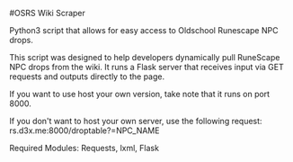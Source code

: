 #OSRS Wiki Scraper

Python3 script that allows for easy access to Oldschool Runescape NPC drops.


This script was designed to help developers dynamically pull RuneScape NPC drops from the wiki. It runs a Flask server that receives input via GET requests and outputs directly to the page.


If you want to use host your own version, take note that it runs on port 8000.


If you don't want to host your own server, use the following request: rs.d3x.me:8000/droptable?=NPC_NAME


Required Modules: Requests, lxml, Flask
